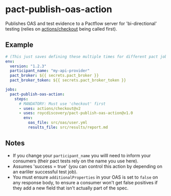 # pact-publish-oas-action

Publishes OAS and test evidence to a Pactflow server for 'bi-directional' testing (relies on [actions/checkout](https://github.com/marketplace/actions/checkout) being called first).

## Example
```yaml
# (This just saves defining these multiple times for different pact jobs)
env:
  version: "1.2.3"
  participant_name: "my-api-provider"
  pact_broker: ${{ secrets.pact_broker }}
  pact_broker_token: ${{ secrets.pact_broker_token }}

jobs:
  pact-publish-oas-action:
    steps:
      # MANDATORY: Must use 'checkout' first
      - uses: actions/checkout@v2
      - uses: roycdiscovery/pact-publish-oas-action@v1.0
        env:
          oas_file: src/oas/user.yml
          results_file: src/results/report.md
```

## Notes
- If you change your `participant_name` you willl need to inform your consumers (their pact tests rely on the name you use here).
- Assumes 'success = true' (you can control this action by depending on an earliler successful test job).
- You must ensure `additionalProperties` in your OAS is set to `false` on any response body, to ensure a consumer won't get false positives if they add a new field that isn't actually part of the spec.
